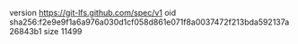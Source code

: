 version https://git-lfs.github.com/spec/v1
oid sha256:f2e9e9f1a6a976a030d1cf058d861e071f8a0037472f213bda592137a26843b1
size 11499
